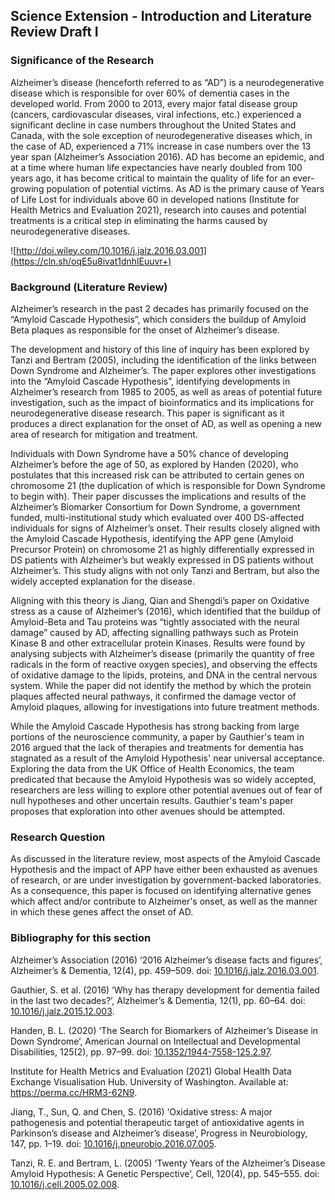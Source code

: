 ## Science Extension - Introduction and Literature Review Draft I
### Significance of the Research

Alzheimer’s disease (henceforth referred to as “AD”) is a neurodegenerative disease which is responsible for over 60% of dementia cases in the developed world. From 2000 to 2013, every major fatal disease group (cancers, cardiovascular diseases, viral infections, etc.) experienced a significant decline in case numbers throughout the United States and Canada, with the sole exception of neurodegenerative diseases which, in the case of AD, experienced a 71% increase in case numbers over the 13 year span (Alzheimer’s Association 2016). AD has become an epidemic, and at a time where human life expectancies have nearly doubled from 100 years ago, it has become critical to maintain the quality of life for an ever-growing population of potential victims. As AD is the primary cause of Years of Life Lost for individuals above 60 in developed nations (Institute for Health Metrics and Evaluation 2021), research into causes and potential treatments is a critical step in eliminating the harms caused by neurodegenerative diseases.

![http://doi.wiley.com/10.1016/j.jalz.2016.03.001](https://cln.sh/oqE5u8ivat1dnhlEuuvr+)

### Background (Literature Review)

Alzheimer’s research in the past 2 decades has primarily focused on the “Amyloid Cascade Hypothesis”, which considers the buildup of Amyloid Beta plaques as responsible for the onset of Alzheimer’s disease. 

The development and history of this line of inquiry has been explored by Tanzi and Bertram (2005), including the identification of the links between Down Syndrome and Alzheimer’s. The paper explores other investigations into the “Amyloid Cascade Hypothesis”, identifying developments in Alzheimer’s research from 1985 to 2005, as well as areas of potential future investigation, such as the impact of bioinformatics and its implications for neurodegenerative disease research. This paper is significant as it produces a direct explanation for the onset of AD, as well as opening a new area of research for mitigation and treatment.

Individuals with Down Syndrome have a 50% chance of developing Alzheimer’s before the age of 50, as explored by Handen (2020), who postulates that this increased risk can be attributed to certain genes on chromosome 21 (the duplication of which is responsible for Down Syndrome to begin with). Their paper discusses the implications and results of the Alzheimer’s Biomarker Consortium for Down Syndrome, a government funded, multi-institutional study which evaluated over 400 DS-affected individuals for signs of Alzheimer’s onset. Their results closely aligned with the Amyloid Cascade Hypothesis, identifying the APP gene (Amyloid Precursor Protein) on chromosome 21 as highly differentially expressed in DS patients with Alzheimer’s but weakly expressed in DS patients without Alzheimer’s. This study aligns with not only Tanzi and Bertram, but also the widely accepted explanation for the disease.

Aligning with this theory is Jiang, Qian and Shengdi’s paper on Oxidative stress as a cause of Alzheimer’s (2016), which identified that the buildup of Amyloid-Beta and Tau proteins was “tightly associated with the neural damage” caused by AD, affecting signalling pathways such as Protein Kinase B and other extracellular protein Kinases. Results were found by analysing subjects with Alzheimer’s disease (primarily the quantity of free radicals in the form of reactive oxygen species), and observing the effects of oxidative damage to the lipids, proteins, and DNA in the central nervous system. While the paper did not identify the method by which the protein plaques affected neural pathways, it confirmed the damage vector of Amyloid plaques, allowing for investigations into future treatment methods.

While the Amyloid Cascade Hypothesis has strong backing from large portions of the neuroscience community, a paper by Gauthier's team in 2016 argued that the lack of therapies and treatments for dementia has stagnated as a result of the Amyloid Hypothesis' near universal acceptance. Exploring the data from the UK Office of Health Economics, the team predicated that because the Amyloid Hypothesis was so widely accepted, researchers are less willing to explore other potential avenues out of fear of null hypotheses and other uncertain results. Gauthier's team's paper proposes that exploration into other avenues should be attempted.

### Research Question

As discussed in the literature review, most aspects of the Amyloid Cascade Hypothesis and the impact of APP have either been exhausted as avenues of research, or are under investigation by government-backed laboratories. As a consequence, this paper is focused on identifying alternative genes which affect and/or contribute to Alzheimer's onset, as well as the manner in which these genes affect the onset of AD.


### Bibliography for this section
Alzheimer’s Association (2016) ‘2016 Alzheimer’s disease facts and figures’, Alzheimer’s & Dementia, 12(4), pp. 459–509. doi: [10.1016/j.jalz.2016.03.001](https://doi.org/10.1016/j.jalz.2016.03.001).

Gauthier, S. et al. (2016) ‘Why has therapy development for dementia failed in the last two decades?’, Alzheimer’s & Dementia, 12(1), pp. 60–64. doi: [10.1016/j.jalz.2015.12.003](https://doi.org/10.1016/j.jalz.2015.12.003).

Handen, B. L. (2020) ‘The Search for Biomarkers of Alzheimer’s Disease in Down Syndrome’, American Journal on Intellectual and Developmental Disabilities, 125(2), pp. 97–99. doi: [10.1352/1944-7558-125.2.97](https://doi.org/10.1352/1944-7558-125.2.97).

Institute for Health Metrics and Evaluation (2021) Global Health Data Exchange Visualisation Hub. University of Washington. Available at: https://perma.cc/HRM3-62N9.

Jiang, T., Sun, Q. and Chen, S. (2016) ‘Oxidative stress: A major pathogenesis and potential therapeutic target of antioxidative agents in Parkinson’s disease and Alzheimer’s disease’, Progress in Neurobiology, 147, pp. 1–19. doi: [10.1016/j.pneurobio.2016.07.005](https://doi.org/10.1016/j.pneurobio.2016.07.005).

Tanzi, R. E. and Bertram, L. (2005) ‘Twenty Years of the Alzheimer’s Disease Amyloid Hypothesis: A Genetic Perspective’, Cell, 120(4), pp. 545–555. doi: [10.1016/j.cell.2005.02.008](https://doi.org/10.1016/j.cell.2005.02.008).
